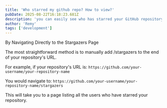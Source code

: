 ```yaml
---
title: 'Who starred my github repo? How to view?'
pubDate: 2025-08-22T16:18:23.681Z
description: 'you can easily see who has starred your GitHub repository. Here''s the simplest way to do it.'
author: 'Remy'
tags: ['development']
---
```


By Navigating Directly to the Stargazers Page


The most straightforward method is to manually add /stargazers to the end of your repository's URL.

For example, if your repository's URL is:
`https://github.com/your-username/your-repository-name`

You would navigate to:
`https://github.com/your-username/your-repository-name/stargazers`

This will take you to a page listing all the users who have starred your repository.